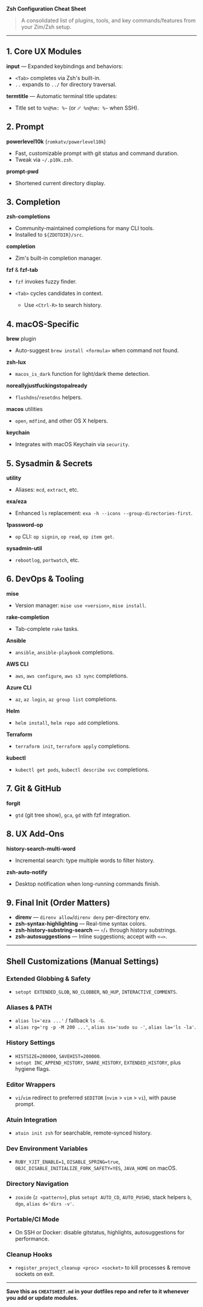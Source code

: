 **Zsh Configuration Cheat Sheet**

> A consolidated list of plugins, tools, and key commands/features from your Zim/Zsh setup.

---

## 1. Core UX Modules

**input** ― Expanded keybindings and behaviors:

- `<Tab>` completes via Zsh's built-in.
- `..` expands to `../` for directory traversal.

**termtitle** ― Automatic terminal title updates:

- Title set to `%n@%m: %~` (or `␥ %n@%m: %~` when SSH).

## 2. Prompt

**powerlevel10k** (`romkatv/powerlevel10k`)

- Fast, customizable prompt with git status and command duration.
- Tweak via `~/.p10k.zsh`.

**prompt-pwd**

- Shortened current directory display.

## 3. Completion

**zsh-completions**

- Community-maintained completions for many CLI tools.
- Installed to `${ZDOTDIR}/src`.

**completion**

- Zim's built-in completion manager.

**fzf** & **fzf-tab**

- `fzf` invokes fuzzy finder.
- `<Tab>` cycles candidates in context.

  - Use `<Ctrl-R>` to search history.

## 4. macOS-Specific

**brew** plugin

- Auto-suggest `brew install <formula>` when command not found.

**zsh-lux**

- `macos_is_dark` function for light/dark theme detection.

**noreallyjustfuckingstopalready**

- `flushdns`/`resetdns` helpers.

**macos** utilities

- `open`, `mdfind`, and other OS X helpers.

**keychain**

- Integrates with macOS Keychain via `security`.

## 5. Sysadmin & Secrets

**utility**

- Aliases: `mcd`, `extract`, etc.

**exa/eza**

- Enhanced `ls` replacement: `exa -h --icons --group-directories-first`.

**1password-op**

- `op` CLI: `op signin`, `op read`, `op item get`.

**sysadmin-util**

- `rebootlog`, `portwatch`, etc.

## 6. DevOps & Tooling

**mise**

- Version manager: `mise use <version>`, `mise install`.

**rake-completion**

- Tab-complete `rake` tasks.

**Ansible**

- `ansible`, `ansible-playbook` completions.

**AWS CLI**

- `aws`, `aws configure`, `aws s3 sync` completions.

**Azure CLI**

- `az`, `az login`, `az group list` completions.

**Helm**

- `helm install`, `helm repo add` completions.

**Terraform**

- `terraform init`, `terraform apply` completions.

**kubectl**

- `kubectl get pods`, `kubectl describe svc` completions.

## 7. Git & GitHub

**forgit**

- `gtd` (git tree show), `gca`, `gd` with fzf integration.

## 8. UX Add-Ons

**history-search-multi-word**

- Incremental search: type multiple words to filter history.

**zsh-auto-notify**

- Desktop notification when long-running commands finish.

## 9. Final Init (Order Matters)

- **direnv** ― `direnv allow`/`direnv deny` per-directory env.
- **zsh-syntax-highlighting** ― Real-time syntax colors.
- **zsh-history-substring-search** ― `↑`/`↓` through history substrings.
- **zsh-autosuggestions** ― Inline suggestions; accept with `<→>`.

---

## Shell Customizations (Manual Settings)

### Extended Globbing & Safety

- `setopt EXTENDED_GLOB`, `NO_CLOBBER`, `NO_HUP`, `INTERACTIVE_COMMENTS`.

### Aliases & PATH

- `alias ls='eza ...'` / fallback `ls -G`.
- `alias rg='rg -p -M 200 ...'`, `alias ss='sudo su -'`, `alias la='ls -la'`.

### History Settings

- `HISTSIZE=200000`, `SAVEHIST=200000`.
- `setopt INC_APPEND_HISTORY`, `SHARE_HISTORY`, `EXTENDED_HISTORY`, plus hygiene flags.

### Editor Wrappers

- `vi`/`vim` redirect to preferred `$EDITOR` (`nvim` > `vim` > `vi`), with pause prompt.

### Atuin Integration

- `atuin init zsh` for searchable, remote-synced history.

### Dev Environment Variables

- `RUBY_YJIT_ENABLE=1`, `DISABLE_SPRING=true`, `OBJC_DISABLE_INITIALIZE_FORK_SAFETY=YES`, `JAVA_HOME` on macOS.

### Directory Navigation

- `zoxide` (`z <pattern>`), plus `setopt AUTO_CD`, `AUTO_PUSHD`, stack helpers `b`, `dgo`, `alias d='dirs -v'`.

### Portable/CI Mode

- On SSH or Docker: disable gitstatus, highlights, autosuggestions for performance.

### Cleanup Hooks

- `register_project_cleanup <proc> <socket>` to kill processes & remove sockets on exit.

---

**Save this as `CHEATSHEET.md` in your dotfiles repo and refer to it whenever you add or update modules.**
